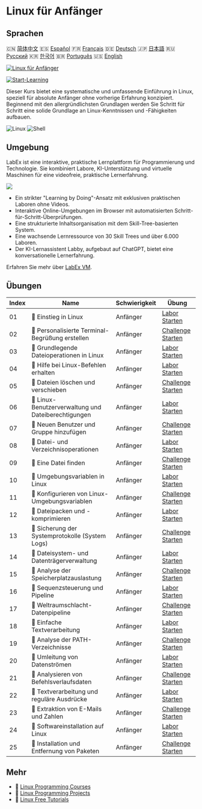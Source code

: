 # Linux für Anfänger

## Sprachen

🇨🇳 [简体中文](README_zh.md) 🇪🇸 [Español](README_es.md) 🇫🇷 [Français](README_fr.md) 🇩🇪 [Deutsch](README_de.md) 🇯🇵 [日本語](README_ja.md) 🇷🇺 [Русский](README_ru.md) 🇰🇷 [한국어](README_ko.md) 🇧🇷 [Português](README_pt.md) 🇺🇸 [English](README.md) 

[![Linux für Anfänger](https://cover-creator.labex.io/linux-for-noobs.png?lang=de)](https://labex.io/de/courses/linux-for-noobs)

[![Start-Learning](https://img.shields.io/badge/Start-Learning-whitesmoke?style=for-the-badge)](https://labex.io/de/courses/linux-for-noobs)

Dieser Kurs bietet eine systematische und umfassende Einführung in Linux, speziell für absolute Anfänger ohne vorherige Erfahrung konzipiert. Beginnend mit den allergründlichsten Grundlagen werden Sie Schritt für Schritt eine solide Grundlage an Linux-Kenntnissen und -Fähigkeiten aufbauen.

![Linux](https://img.shields.io/badge/Linux-whitesmoke?style=for-the-badge&logo=linux)
![Shell](https://img.shields.io/badge/Shell-whitesmoke?style=for-the-badge&logo=shell)


## Umgebung

LabEx ist eine interaktive, praktische Lernplattform für Programmierung und Technologie. Sie kombiniert Labore, KI-Unterstützung und virtuelle Maschinen für eine videofreie, praktische Lernerfahrung.

![](https://tutorial-screenshot.getvm.io/images/vm-1725247253.png)

- Ein strikter "Learning by Doing"-Ansatz mit exklusiven praktischen Laboren ohne Videos.
- Interaktive Online-Umgebungen im Browser mit automatisierten Schritt-für-Schritt-Überprüfungen.
- Eine strukturierte Inhaltsorganisation mit dem Skill-Tree-basierten System.
- Eine wachsende Lernressource von 30 Skill Trees und über 6.000 Laboren.
- Der KI-Lernassistent Labby, aufgebaut auf ChatGPT, bietet eine konversationelle Lernerfahrung.

Erfahren Sie mehr über [LabEx VM](https://support.labex.io/using-labex/virtual-machine).

## Übungen

|   Index | Name                                                | Schwierigkeit   | Übung                                                                                                                            |
|---------|-----------------------------------------------------|-----------------|----------------------------------------------------------------------------------------------------------------------------------|
|      01 | 📖 Einstieg in Linux                                | Anfänger        | <a target='_blank' href='https://labex.io/de/tutorials/linux-getting-started-with-linux-446315'>Labor Starten</a>                |
|      02 | 🎯 Personalisierte Terminal-Begrüßung erstellen     | Anfänger        | <a target='_blank' href='https://labex.io/de/tutorials/linux-create-personalized-terminal-greeting-446322'>Challenge Starten</a> |
|      03 | 📖 Grundlegende Dateioperationen in Linux           | Anfänger        | <a target='_blank' href='https://labex.io/de/tutorials/linux-basic-file-operations-in-linux-18001'>Labor Starten</a>             |
|      04 | 📖 Hilfe bei Linux-Befehlen erhalten                | Anfänger        | <a target='_blank' href='https://labex.io/de/tutorials/linux-get-help-on-linux-commands-18000'>Labor Starten</a>                 |
|      05 | 🎯 Dateien löschen und verschieben                  | Anfänger        | <a target='_blank' href='https://labex.io/de/tutorials/linux-delete-and-move-files-7777'>Challenge Starten</a>                   |
|      06 | 📖 Linux-Benutzerverwaltung und Dateiberechtigungen | Anfänger        | <a target='_blank' href='https://labex.io/de/tutorials/linux-linux-user-group-and-file-permissions-18002'>Labor Starten</a>      |
|      07 | 🎯 Neuen Benutzer und Gruppe hinzufügen             | Anfänger        | <a target='_blank' href='https://labex.io/de/tutorials/linux-add-new-user-and-group-17987'>Challenge Starten</a>                 |
|      08 | 📖 Datei- und Verzeichnisoperationen                | Anfänger        | <a target='_blank' href='https://labex.io/de/tutorials/linux-file-and-directory-operations-17997'>Labor Starten</a>              |
|      09 | 🎯 Eine Datei finden                                | Anfänger        | <a target='_blank' href='https://labex.io/de/tutorials/linux-find-a-file-17993'>Challenge Starten</a>                            |
|      10 | 📖 Umgebungsvariablen in Linux                      | Anfänger        | <a target='_blank' href='https://labex.io/de/tutorials/linux-environment-variables-in-linux-385274'>Labor Starten</a>            |
|      11 | 🎯 Konfigurieren von Linux-Umgebungsvariablen       | Anfänger        | <a target='_blank' href='https://labex.io/de/tutorials/linux-configure-linux-environment-variables-437861'>Challenge Starten</a> |
|      12 | 📖 Dateipacken und -komprimieren                    | Anfänger        | <a target='_blank' href='https://labex.io/de/tutorials/linux-file-packaging-and-compression-385413'>Labor Starten</a>            |
|      13 | 🎯 Sicherung der Systemprotokolle (System Logs)     | Anfänger        | <a target='_blank' href='https://labex.io/de/tutorials/linux-backup-system-log-17989'>Challenge Starten</a>                      |
|      14 | 📖 Dateisystem- und Datenträgerverwaltung           | Anfänger        | <a target='_blank' href='https://labex.io/de/tutorials/linux-file-system-and-disk-management-17999'>Labor Starten</a>            |
|      15 | 🎯 Analyse der Speicherplatzauslastung              | Anfänger        | <a target='_blank' href='https://labex.io/de/tutorials/linux-analyzing-disk-usage-7775'>Challenge Starten</a>                    |
|      16 | 📖 Sequenzsteuerung und Pipeline                    | Anfänger        | <a target='_blank' href='https://labex.io/de/tutorials/linux-sequence-control-and-pipeline-17994'>Labor Starten</a>              |
|      17 | 🎯 Weltraumschlacht-Datenpipeline                   | Anfänger        | <a target='_blank' href='https://labex.io/de/tutorials/linux-space-battle-data-pipeline-385343'>Challenge Starten</a>            |
|      18 | 📖 Einfache Textverarbeitung                        | Anfänger        | <a target='_blank' href='https://labex.io/de/tutorials/linux-simple-text-processing-18004'>Labor Starten</a>                     |
|      19 | 🎯 Analyse der PATH-Verzeichnisse                   | Anfänger        | <a target='_blank' href='https://labex.io/de/tutorials/linux-analyzing-path-directories-385344'>Challenge Starten</a>            |
|      20 | 📖 Umleitung von Datenströmen                       | Anfänger        | <a target='_blank' href='https://labex.io/de/tutorials/linux-data-stream-redirection-17995'>Labor Starten</a>                    |
|      21 | 🎯 Analysieren von Befehlsverlaufsdaten             | Anfänger        | <a target='_blank' href='https://labex.io/de/tutorials/linux-analyze-historical-commands-17988'>Challenge Starten</a>            |
|      22 | 📖 Textverarbeitung und reguläre Ausdrücke          | Anfänger        | <a target='_blank' href='https://labex.io/de/tutorials/linux-text-processing-and-regular-expressions-18003'>Labor Starten</a>    |
|      23 | 🎯 Extraktion von E-Mails und Zahlen                | Anfänger        | <a target='_blank' href='https://labex.io/de/tutorials/linux-extracting-mails-and-numbers-17991'>Challenge Starten</a>           |
|      24 | 📖 Softwareinstallation auf Linux                   | Anfänger        | <a target='_blank' href='https://labex.io/de/tutorials/linux-software-installation-on-linux-18005'>Labor Starten</a>             |
|      25 | 🎯 Installation und Entfernung von Paketen          | Anfänger        | <a target='_blank' href='https://labex.io/de/tutorials/linux-installing-and-removing-packages-385380'>Challenge Starten</a>      |

## Mehr

- 🔗 [Linux Programming Courses](https://github.com/labex-labs/awesome-programming-courses)
- 🔗 [Linux Programming Projects](https://github.com/labex-labs/awesome-programming-projects)
- 🔗 [Linux Free Tutorials](https://github.com/labex-labs/linux-free-tutorials)

